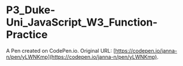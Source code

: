 # P3_Duke-Uni_JavaScript_W3_Function-Practice

A Pen created on CodePen.io. Original URL: [https://codepen.io/janna-n/pen/yLWNKmp](https://codepen.io/janna-n/pen/yLWNKmp).

